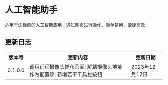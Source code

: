 <h1>人工智能助手</h1>
<p>适用于边缘侧的人工智能应用，通过网页进行操作，简单易用，便捷高效</p>
<h2>更新日志</h2>
<table>
<tr>
<th>版本号</th><th>更新内容</th><th>更新日期</th>
</tr>
<tr>
<td>0.1.0.0</td><td>调用远程摄像头捕获画面; 解耦摄像头地址作为配置项; 新增若干工具栏按钮</td><td>2023年12月17日</td>
</tr>
</table>